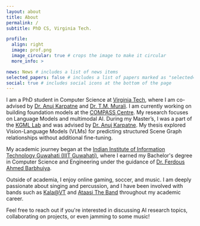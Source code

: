 ```yaml
---
layout: about
title: About
permalink: /
subtitle: PhD CS, Virginia Tech. 

profile:
  align: right
  image: prof.png
  image_circular: true # crops the image to make it circular
  more_info: >

news: News # includes a list of news items
selected_papers: false # includes a list of papers marked as "selected={true}"
social: true # includes social icons at the bottom of the page
---
```


I am a PhD student in Computer Science at [Virginia Tech](https://cs.vt.edu/), where I am co-advised by [Dr. Anuj Karpatne](https://people.cs.vt.edu/karpatne/) and [Dr. T.M. Murali](https://bioinformatics.cs.vt.edu/~murali/). I am currently working on building foundation models at the [COMPASS Centre](https://compass-pipp.org). My research focuses on Language Models and multimodal AI. During my Master’s, I was a part of the [KGML Lab](https://kgml-lab.github.io/) and was advised by [Dr. Anuj Karpatne](https://people.cs.vt.edu/karpatne/). My thesis explored Vision-Language Models (VLMs) for predicting structured Scene Graph relationships without additional fine-tuning. 

My academic journey began at the [Indian Institute of Information Technology Guwahati (IIIT Guwahati)](https://www.iiitg.ac.in/), where I earned my Bachelor's degree in Computer Science and Engineering under the guidance of [Dr. Ferdous Ahmed Barbhuiya](https://www.iiitg.ac.in/computer-science-and-engineering/dr-ferdous-ahmed-barbhuiya-2). 

Outside of academia, I enjoy online gaming, soccer, and music. I am deeply passionate about singing and percussion, and I have been involved with bands such as [Kala@VT](https://www.instagram.com/kala_vt/?hl=en) and [Ataasi The Band](https://www.instagram.com/ataasi_the_band/) throughout my academic career.

Feel free to reach out if you're interested in discussing AI research topics, collaborating on projects, or even jamming to some music!

